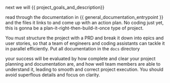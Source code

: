 next we will {{ project_goals_and_description}}

read through the documentation in {{ general_documentation_entrypoint }} and the files it links to and come up with an action plan. No coding just yet, this is gonna be a plan-it-right-then-build-it-once type of project.

You must structure the project with a PRD and break it down into epics and user stories, so that a team of engineers and coding assistants can tackle it in parallel efficiently. Put all documentation in the `docs` directory

your success will be evaluated by how complete and clear your project planning and documentation are, and how well team members are able to understand it, leading to smooth and correct project execution. You should avoid superflous details and focus on clarity.

